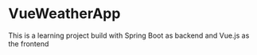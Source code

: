 # VueWeatherApp

This is a learning project build with Spring Boot as backend and Vue.js as the frontend
